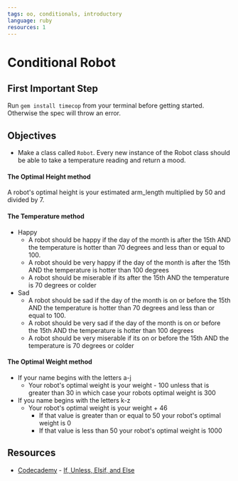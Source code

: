 ```yaml
---
tags: oo, conditionals, introductory
language: ruby
resources: 1
---
```


# Conditional Robot

## First Important Step

Run  `gem install timecop` from your terminal before getting started. Otherwise the spec will throw an error.

## Objectives

* Make a class called `Robot`. Every new instance of the Robot class should be able to take a temperature reading and return a mood.

#### The Optimal Height method
A robot's optimal height is your estimated arm_length multiplied by 50 and divided by 7.

#### The Temperature method
* Happy
  * A robot should be happy if the day of the month is after the 15th AND the temperature is hotter than 70 degrees and less than or equal to 100.
  * A robot should be very happy if the day of the month is after the 15th AND the temperature is hotter than 100 degrees
  * A robot should be miserable if its after the 15th AND the temperature is 70 degrees or colder
* Sad
  * A robot should be sad if the day of the month is on or before the 15th AND the temperature is hotter than 70 degrees and less than or equal to 100.
  * A robot should be very sad if the day of the month is on or before the 15th AND the temperature is hotter than 100 degrees
  * A robot should be very miserable if its on or before the 15th AND the temperature is 70 degrees or colder

#### The Optimal Weight method
* If your name begins with the letters a-j
  * Your robot's optimal weight is your weight - 100 unless that is greater than 30 in which case your robots optimal weight is 300
* If you name begins with the letters k-z
  * Your robot's optimal weight is your weight + 46 
    * If that value is greater than or equal to 50 your robot's optimal weight is 0
    * If that value is less than 50 your robot's optimal weight is 1000

## Resources
* [Codecademy](http://www.codecademy.com/) - [If, Unless, Elsif, and Else](http://www.codecademy.com/glossary/ruby/if-unless-elsif-and-else)

